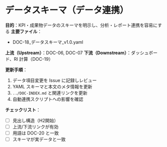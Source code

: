 # データスキーマ（データ連携）

**目的**：KPI・成果物データのスキーマを明示し、分析・レポート連携を容易にする
**主要ファイル**：  
- DOC-18_データスキーマ_v1.0.yaml

**上流（Upstream）**：DOC-06, DOC-07
**下流（Downstream）**：ダッシュボード、RI 計算（DOC-19）

**更新手順**：
1. データ項目変更を Issue に記録しレビュー
2. YAML スキーマと本文のメタ情報を更新
3. `../DOC-INDEX.md` と関連リンクを更新
4. 自動連携スクリプトへの影響を確認

**チェックリスト**：
- [ ] 見出し構造（H2開始）  
- [ ] 上流/下流リンクが有効  
- [ ] 用語は DOC-20 と一致  
- [ ] スキーマが実データと一致
